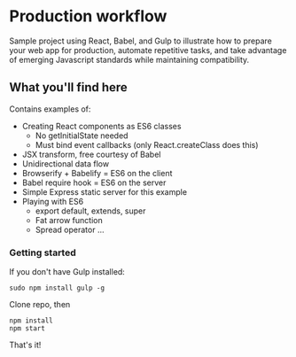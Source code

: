 # Production workflow
Sample project using React, Babel, and Gulp to illustrate how to prepare your web app for production, automate repetitive tasks, and take advantage of emerging Javascript standards while maintaining compatibility.

## What you'll find here
Contains examples of:
 - Creating React components as ES6 classes
   + No getInitialState needed
   + Must bind event callbacks (only React.createClass does this)
 - JSX transform, free courtesy of Babel
 - Unidirectional data flow
 - Browserify + Babelify = ES6 on the client
 - Babel require hook = ES6 on the server
 - Simple Express static server for this example
 - Playing with ES6
   + export default, extends, super
   + Fat arrow function
   + Spread operator ...


### Getting started
If you don't have Gulp installed:

    sudo npm install gulp -g

Clone repo, then

    npm install
    npm start
    
That's it!
